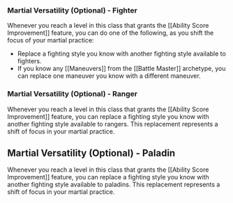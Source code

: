 ### Martial Versatility (Optional) - Fighter
Whenever you reach a level in this class that grants the [[Ability Score Improvement]] feature, you can do one of the following, as you shift the focus of your martial practice:
- Replace a fighting style you know with another fighting style available to fighters.
- If you know any [[Maneuvers]] from the [[Battle Master]] archetype, you can replace one maneuver you know with a different maneuver.

### Martial Versatility (Optional) - Ranger
Whenever you reach a level in this class that grants the [[Ability Score Improvement]] feature, you can replace a fighting style you know with another fighting style available to rangers. This replacement represents a shift of focus in your martial practice.

## Martial Versatility (Optional) - Paladin
Whenever you reach a level in this class that grants the [[Ability Score Improvement]] feature, you can replace a fighting style you know with another fighting style available to paladins. This replacement represents a shift of focus in your martial practice.